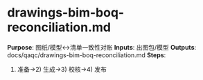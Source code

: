 # drawings-bim-boq-reconciliation.md

**Purpose**: 图纸/模型↔清单一致性对账
**Inputs**: 出图包/模型
**Outputs**: docs/qaqc/drawings-bim-boq-reconciliation.md
**Steps**:

1. 准备→2) 生成→3) 校核→4) 发布
